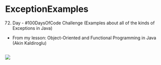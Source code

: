 # ExceptionExamples
72. Day - #100DaysOfCode Challenge (Examples about all of the kinds of Exceptions in Java)
* From my lesson: Object-Oriented and Functional Programming in Java (Akin Kaldiroglu)

##
![](http://people.scs.carleton.ca/~lalonde/105WebPage/Notes/105_10b.gif)  
